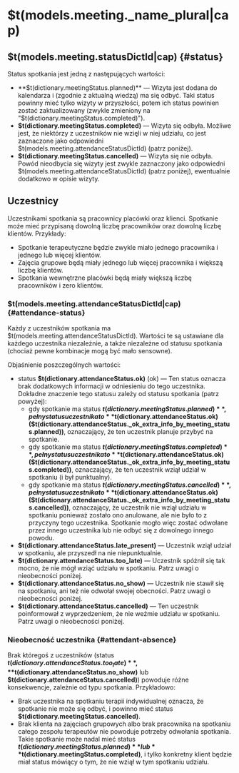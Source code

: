 # $t(models.meeting._name_plural|cap)

## $t(models.meeting.statusDictId|cap) {#status}

Status spotkania jest jedną z następujących wartości:

- **$t(dictionary.meetingStatus.planned)** — Wizyta jest dodana do kalendarza i (zgodnie z aktualną wiedzą) ma się odbyć.
  Taki status powinny mieć tylko wizyty w przyszłości, potem ich status powinien zostać zaktualizowany
  (zwykle zmieniony na "$t(dictionary.meetingStatus.completed)").
- **$t(dictionary.meetingStatus.completed)** — Wizyta się odbyła. Możliwe jest, że niektórzy z uczestników nie wzięli
  w niej udziału, co jest zaznaczone jako odpowiedni $t(models.meeting.attendanceStatusDictId) (patrz poniżej).
- **$t(dictionary.meetingStatus.cancelled)** — Wizyta się nie odbyła. Powód nieodbycia się wizyty jest zwykle zaznaczony
  jako odpowiedni $t(models.meeting.attendanceStatusDictId) (patrz poniżej), ewentualnie dodatkowo w opisie wizyty.

## Uczestnicy

Uczestnikami spotkania są pracownicy placówki oraz klienci. Spotkanie może mieć przypisaną
dowolną liczbę pracowników oraz dowolną liczbę klientów. Przykłady:

- Spotkanie terapeutyczne będzie zwykle miało jednego pracownika i jednego lub więcej klientów.
- Zajęcia grupowe będą miały jednego lub więcej pracownika i większą liczbę klientów.
- Spotkania wewnętrzne placówki będą miały większą liczbę pracowników i zero klientów.

### $t(models.meeting.attendanceStatusDictId|cap) {#attendance-status}

Każdy z uczestników spotkania ma $t(models.meeting.attendanceStatusDictId). Wartości te są ustawiane dla każdego uczestnika
niezależnie, a także niezależne od statusu spotkania (chociaż pewne kombinacje mogą być mało sensowne).

Objaśnienie poszczególnych wartości:

- status **$t(dictionary.attendanceStatus.ok)** (ok) — Ten status oznacza brak dodatkowych informacji w odniesieniu do tego uczestnika.
  Dokładne znaczenie tego statusu zależy od statusu spotkania (patrz powyżej):
  - gdy spotkanie ma status **$t(dictionary.meetingStatus.planned)**,
    pełny status uczestnika to **$t(dictionary.attendanceStatus.ok) ($t(dictionary.attendanceStatus._ok_extra_info_by_meeting_status.planned))**,
    oznaczający, że ten uczestnik planuje przybyć na spotkanie.
  - gdy spotkanie ma status **$t(dictionary.meetingStatus.completed)**,
    pełny status uczestnika to **$t(dictionary.attendanceStatus.ok) ($t(dictionary.attendanceStatus._ok_extra_info_by_meeting_status.completed))**,
    oznaczający, że ten uczestnik wziął udział w spotkaniu (i był punktualny).
  - gdy spotkanie ma status **$t(dictionary.meetingStatus.cancelled)**,
    pełny status uczestnika to **$t(dictionary.attendanceStatus.ok) ($t(dictionary.attendanceStatus._ok_extra_info_by_meeting_status.cancelled))**,
    oznaczający, że uczestnik nie wziął udziału w spotkaniu ponieważ zostało ono anulowane, ale nie było to z przyczyny tego uczestnika.
    Spotkanie mogło więc zostać odwołane przez innego uczestnika lub nie odbyć się z dowolnego innego powodu.
- **$t(dictionary.attendanceStatus.late_present)** — Uczestnik wziął udział w spotkaniu, ale przyszedł na nie niepunktualnie.
- **$t(dictionary.attendanceStatus.too_late)** — Uczestnik spóźnił się tak mocno, że nie mógł wziąć udziału w spotkaniu.
  Patrz uwagi o nieobecności poniżej.
- **$t(dictionary.attendanceStatus.no_show)** — Uczestnik nie stawił się na spotkaniu, ani też nie odwołał swojej obecności.
  Patrz uwagi o nieobecności poniżej.
- **$t(dictionary.attendanceStatus.cancelled)** — Ten uczestnik poinformował z wyprzedzeniem, że nie weźmie udziału w spotkaniu.
  Patrz uwagi o nieobecności poniżej.

### Nieobecność uczestnika {#attendant-absence}

Brak któregoś z uczestników (status **$t(dictionary.attendanceStatus.too_late)**, **$t(dictionary.attendanceStatus.no_show)** lub
**$t(dictionary.attendanceStatus.cancelled)**) powoduje różne konsekwencje, zależnie od typu spotkania. Przykładowo:

- Brak uczestnika na spotkaniu terapii indywidualnej oznacza, że spotkanie nie może się odbyć, i powinno mieć status **$t(dictionary.meetingStatus.cancelled)**.
- Brak klienta na zajęciach grupowych albo brak pracownika na spotkaniu całego zespołu terapeutów nie powoduje potrzeby odwołania spotkania.
  Takie spotkanie może nadal mieć status **$t(dictionary.meetingStatus.planned)** lub **$t(dictionary.meetingStatus.completed)**,
  i tylko konkretny klient będzie miał status mówiący o tym, że nie wziął w tym spotkaniu udziału.
